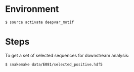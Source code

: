 # Environment

```
$ source activate deepvar_motif
```

# Steps

To get a set of selected sequences for downstream analysis:
```
$ snakemake data/E081/selected_positive.hdf5
```
